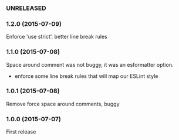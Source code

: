 ### UNRELEASED

### 1.2.0 (2015-07-09)

Enforce 'use strict'. better line break rules

### 1.1.0 (2015-07-08)

Space around comment was not buggy, it was an esformatter option.
+ enforce some line break rules that will map our ESLint style

### 1.0.1 (2015-07-08)

Remove force space around comments, buggy

### 1.0.0 (2015-07-07)

First release

